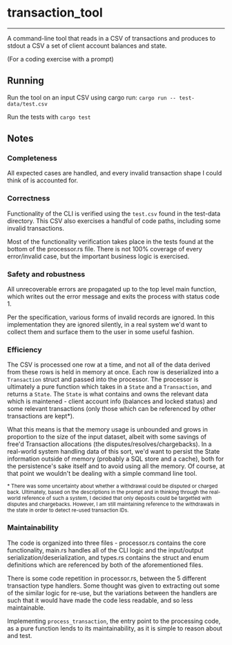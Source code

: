# transaction_tool
----------------

A command-line tool that reads in a CSV of transactions and produces to stdout a CSV a set of client account balances and state.

(For a coding exercise with a prompt)

## Running

Run the tool on an input CSV using cargo run: `cargo run -- test-data/test.csv`

Run the tests with `cargo test`

## Notes

### Completeness

All expected cases are handled, and every invalid transaction shape I could think of is accounted for.

### Correctness

Functionality of the CLI is verified using the `test.csv` found in the test-data directory. This CSV also exercises a handful of code paths, including some invalid transactions.

Most of the functionality verification takes place in the tests found at the bottom of the processor.rs file. There is not 100% coverage of every error/invalid case, but the important business logic is exercised.

### Safety and robustness

All unrecoverable errors are propagated up to the top level main function, which writes out the error message and exits the process with status code 1.

Per the specification, various forms of invalid records are ignored. In this implementation they are ignored silently, in a real system we'd want to collect them and surface them to the user in some useful fashion.

### Efficiency

The CSV is processed one row at a time, and not all of the data derived from these rows is held in memory at once. Each row is deserialized into a `Transaction` struct and passed into the processor. The processor is ultimately a pure function which takes in a `State` and a `Transaction`, and returns a `State`. The `State` is what contains and owns the relevant data which is maintened - client account info (balances and locked status) and some relevant transactions (only those which can be referenced by other transactions are kept*).

What this means is that the memory usage is unbounded and grows in proportion to the size of the input dataset, albeit with some savings of free'd Transaction allocations (the disputes/resolves/chargebacks). In a real-world system handling data of this sort, we'd want to persist the State information outside of memory (probably a SQL store and a cache), both for the persistence's sake itself and to avoid using all the memory. Of course, at that point we wouldn't be dealing with a simple command line tool.

<sub>\* There was some uncertainty about whether a withdrawal could be disputed or charged back. Ultimately, based on the descriptions in the prompt and in thinking through the real-world reference of such a system, I decided that only deposits could be targetted with disputes and chargebacks. However, I am still maintaining reference to the withdrawals in the state in order to detect re-used transaction IDs.</sub>

### Maintainability

The code is organized into three files - processor.rs contains the core functionality, main.rs handles all of the CLI logic and the input/output serialization/deserialization, and types.rs contains the struct and enum definitions which are referenced by both of the aforementioned files.

There is some code repetition in processor.rs, between the 5 different transaction type handlers. Some thought was given to extracting out some of the similar logic for re-use, but the variations between the handlers are such that it would have made the code less readable, and so less maintainable.

Implementing `process_transaction`, the entry point to the processing code, as a pure function lends to its maintainability, as it is simple to reason about and test.